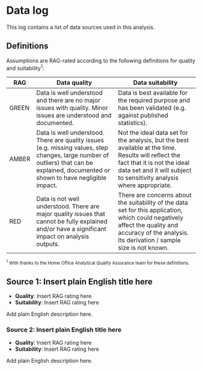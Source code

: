 # Data log

This log contains a list of data sources used in this analysis.

## Definitions

Assumptions are RAG-rated according to the following definitions for quality and
suitability<sup>1</sup>:

| RAG   | Data quality                                                                                                                                                                          | Data suitability                                                                                                                                                                                            |
|-------|---------------------------------------------------------------------------------------------------------------------------------------------------------------------------------------|-------------------------------------------------------------------------------------------------------------------------------------------------------------------------------------------------------------|
| GREEN | Data is well understood and there are no major issues with quality. Minor issues are understood and documented.                                                                       | Data is best available for the required purpose and has been validated (e.g. against published statistics).                                                                                                 |
| AMBER | Data is well understood. There are quality issues (e.g. missing values, step changes, large number of outliers) that can be explained, documented or shown to have negligible impact. | Not the ideal data set for the analysis, but the best available at the time. Results will reflect the fact that it is not the ideal data set and it will subject to sensitivity analysis where appropriate. |
| RED   | Data is not well understood. There are major quality issues that cannot be fully explained and/or have a significant impact on analysis outputs.                                      | There are concerns about the suitability of the data set for this application, which could negatively affect the quality and accuracy of the analysis. Its derivation / sample size is not known.           |
<sup><sup>1</sup> With thanks to the Home Office Analytical Quality Assurance team for these definitions.</sup>

## Source 1: Insert plain English title here

* **Quality**: Insert RAG rating here
* **Suitability**: Insert RAG rating here

Add plain English description here.

### Source 2: Insert plain English title here

* **Quality**: Insert RAG rating here
* **Suitability**: Insert RAG rating here

Add plain English description here.
